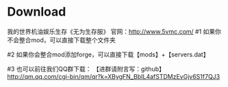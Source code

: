 # Download
我的世界机油娱乐生存《无为生存服》
官网：http://www.5vmc.com/
#1 如果你不会整合mod，可以直接下载整个文件夹

#2 如果你会整合mod添加forge，可以直接下载【mods】+【servers.dat】

#3 也可以前往我们QQ群下载：
【进群请附言写：github】
http://qm.qq.com/cgi-bin/qm/qr?k=XBygFN_BbIL4afSTDMzEvGjv6S1f7QJ3
